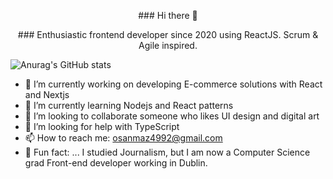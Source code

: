 <p align="center">
 ### Hi there 👋
</p>

<p align="center">
### Enthusiastic frontend developer since 2020 using ReactJS. Scrum & Agile inspired.

</p>

![Anurag's GitHub stats](https://github-readme-stats.vercel.app/api?username=msanmaz&count_private=true&show_icons=true&theme=radical)



- 🔭 I’m currently working on developing E-commerce solutions with React and Nextjs
- 🌱 I’m currently learning Nodejs and React patterns
- 👯 I’m looking to collaborate someone who likes UI design and digital art
- 🤔 I’m looking for help with TypeScript
- 📫 How to reach me: osanmaz4992@gmail.com
- 👻 Fun fact: ... I studied Journalism, but I am now a Computer Science grad Front-end developer working in Dublin.

